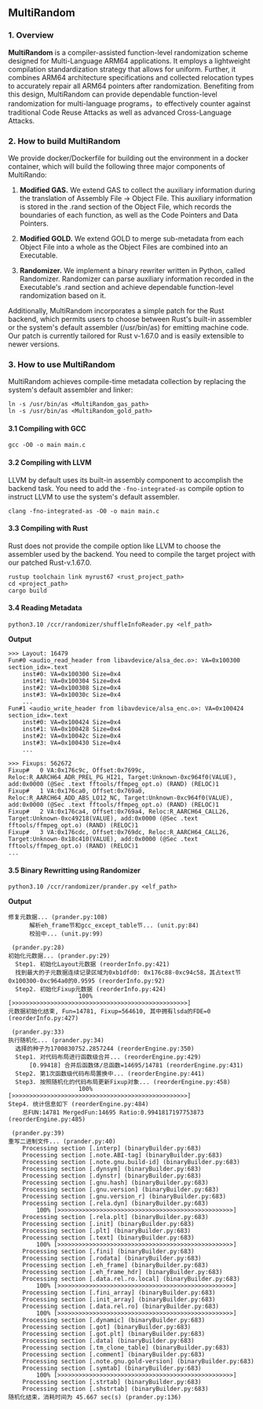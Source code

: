 ## MultiRandom
### 1. Overview
**MultiRandom** is a compiler-assisted function-level randomization scheme designed for Multi-Language ARM64 applications. It employs a lightweight compilation standardization strategy that allows for uniform. Further, it combines ARM64 architecture specifications and collected relocation types to accurately repair all ARM64 pointers after randomization. Benefiting from this design, MultiRandom can provide dependable function-level randomization for multi-language programs，to effectively counter against traditional Code Reuse Attacks as well as advanced Cross-Language Attacks.

### 2. How to build MultiRandom
We provide docker/Dockerfile for building out the environment in a docker container, which will build the following three major components of MultiRando:
1. **Modified GAS.** We extend GAS to collect the auxiliary information during the translation of Assembly File -> Object File. This auxiliary information is stored in the .rand section of the Object File, which records the boundaries of each function, as well as the Code Pointers and Data Pointers.

2. **Modified GOLD.** We extend GOLD to merge sub-metadata from each Object File into a whole as the Object Files are combined into an Executable.

3. **Randomizer.** We implement a binary rewriter written in Python, called Randomizer. Randomizer can parse auxiliary information recorded in the Executable's .rand section and achieve dependable function-level randomization based on it.

Additionally, MultiRandom incorporates a simple patch for the Rust backend, which permits users to choose between Rust's built-in assembler or the system's default assembler (/usr/bin/as) for emitting machine code. Our patch is currently tailored for Rust v-1.67.0 and is easily extensible to newer versions.

### 3. How to use MultiRandom
MultiRandom achieves compile-time metadata collection by replacing the system's default assembler and linker:
```shell
ln -s /usr/bin/as <MultiRandom_gas_path>
ln -s /usr/bin/as <MultiRandom_gold_path>
```

#### 3.1 Compiling with GCC
```shell
gcc -O0 -o main main.c
```

#### 3.2 Compiling with LLVM
LLVM by default uses its built-in assembly component to accomplish the backend task. You need to add the `-fno-integrated-as` compile option to instruct LLVM to use the system's default assembler.
```shell
clang -fno-integrated-as -O0 -o main main.c
```

#### 3.3 Compiling with Rust
Rust does not provide the compile option like LLVM to choose the assembler used by the backend. You need to compile the target project with our patched Rust-v.1.67.0.
```shell
rustup toolchain link myrust67 <rust_project_path>
cd <project_path>
cargo build
```

#### 3.4 Reading Metadata
```shell
python3.10 /ccr/randomizer/shuffleInfoReader.py <elf_path>
```
**Output**
```shell
>>> Layout: 16479
Fun#0 <audio_read_header from libavdevice/alsa_dec.o>: VA=0x100300 section_idx=.text
    inst#0: VA=0x100300 Size=0x4
    inst#1: VA=0x100304 Size=0x4
    inst#2: VA=0x100308 Size=0x4
    inst#3: VA=0x10030c Size=0x4
    ...
Fun#1 <audio_write_header from libavdevice/alsa_enc.o>: VA=0x100424 section_idx=.text
    inst#0: VA=0x100424 Size=0x4
    inst#1: VA=0x100428 Size=0x4
    inst#2: VA=0x10042c Size=0x4
    inst#3: VA=0x100430 Size=0x4
    ...

>>> Fixups: 562672
Fixup#   0 VA:0x176c9c, Offset:0x7699c, Reloc:R_AARCH64_ADR_PREL_PG_HI21, Target:Unknown-0xc964f0(VALUE), add:0x0000 (@Sec .text fftools/ffmpeg_opt.o) (RAND) (RELOC)1
Fixup#   1 VA:0x176ca0, Offset:0x769a0, Reloc:R_AARCH64_ADD_ABS_LO12_NC, Target:Unknown-0xc964f0(VALUE), add:0x0000 (@Sec .text fftools/ffmpeg_opt.o) (RAND) (RELOC)1
Fixup#   2 VA:0x176ca4, Offset:0x769a4, Reloc:R_AARCH64_CALL26, Target:Unknown-0xc49218(VALUE), add:0x0000 (@Sec .text fftools/ffmpeg_opt.o) (RAND) (RELOC)1
Fixup#   3 VA:0x176cdc, Offset:0x769dc, Reloc:R_AARCH64_CALL26, Target:Unknown-0x18c410(VALUE), add:0x0000 (@Sec .text fftools/ffmpeg_opt.o) (RAND) (RELOC)1
...
```

#### 3.5 Binary Rewritting using Randomizer
```shell
python3.10 /ccr/randomizer/prander.py <elf_path>
```
**Output**
```shell
修复元数据... (prander.py:108)
      解析eh_frame节和gcc_except_table节... (unit.py:84)
      校验中... (unit.py:99)

 (prander.py:28)
初始化元数据... (prander.py:29)
  Step1. 初始化Layout元数据 (reorderInfo.py:421)
  找到最大的子元数据连续记录区域为0xb1dfd0: 0x176c88-0xc94c58，其占text节0x100300-0xc964a0的0.9595 (reorderInfo.py:92)
  Step2. 初始化Fixup元数据 (reorderInfo.py:424)
					100% [>>>>>>>>>>>>>>>>>>>>>>>>>>>>>>>>>>>>>>>>>>>>>>>>>>]
元数据初始化结束, Fun=14781, Fixup=564610, 其中拥有lsda的FDE=0 (reorderInfo.py:427)

 (prander.py:33)
执行随机化... (prander.py:34)
  选择的种子为1700830752.2857244 (reorderEngine.py:350)
  Step1. 对代码布局进行函数级合并... (reorderEngine.py:429)
      [0.99418] 合并后函数体/总函数=14695/14781 (reorderEngine.py:431)
  Step2. 第1次函数级代码布局置换中... (reorderEngine.py:441)
  Step3. 按照随机化的代码布局更新Fixup对象... (reorderEngine.py:458)
					100% [>>>>>>>>>>>>>>>>>>>>>>>>>>>>>>>>>>>>>>>>>>>>>>>>>>]
Step4. 统计信息如下 (reorderEngine.py:484)
    总FUN:14781 MergedFun:14695 Ratio:0.9941817197753873 (reorderEngine.py:485)

 (prander.py:39)
重写二进制文件... (prander.py:40)
	Processing section [.interp] (binaryBuilder.py:683)
	Processing section [.note.ABI-tag] (binaryBuilder.py:683)
	Processing section [.note.gnu.build-id] (binaryBuilder.py:683)
	Processing section [.dynsym] (binaryBuilder.py:683)
	Processing section [.dynstr] (binaryBuilder.py:683)
	Processing section [.gnu.hash] (binaryBuilder.py:683)
	Processing section [.gnu.version] (binaryBuilder.py:683)
	Processing section [.gnu.version_r] (binaryBuilder.py:683)
	Processing section [.rela.dyn] (binaryBuilder.py:683)
		100% [>>>>>>>>>>>>>>>>>>>>>>>>>>>>>>>>>>>>>>>>>>>>>>>>>>]
	Processing section [.rela.plt] (binaryBuilder.py:683)
	Processing section [.init] (binaryBuilder.py:683)
	Processing section [.plt] (binaryBuilder.py:683)
	Processing section [.text] (binaryBuilder.py:683)
		100% [>>>>>>>>>>>>>>>>>>>>>>>>>>>>>>>>>>>>>>>>>>>>>>>>>>]
	Processing section [.fini] (binaryBuilder.py:683)
	Processing section [.rodata] (binaryBuilder.py:683)
	Processing section [.eh_frame] (binaryBuilder.py:683)
	Processing section [.eh_frame_hdr] (binaryBuilder.py:683)
	Processing section [.data.rel.ro.local] (binaryBuilder.py:683)
		100% [>>>>>>>>>>>>>>>>>>>>>>>>>>>>>>>>>>>>>>>>>>>>>>>>>>]
	Processing section [.fini_array] (binaryBuilder.py:683)
	Processing section [.init_array] (binaryBuilder.py:683)
	Processing section [.data.rel.ro] (binaryBuilder.py:683)
		100% [>>>>>>>>>>>>>>>>>>>>>>>>>>>>>>>>>>>>>>>>>>>>>>>>>>]
	Processing section [.dynamic] (binaryBuilder.py:683)
	Processing section [.got] (binaryBuilder.py:683)
	Processing section [.got.plt] (binaryBuilder.py:683)
	Processing section [.data] (binaryBuilder.py:683)
	Processing section [.tm_clone_table] (binaryBuilder.py:683)
	Processing section [.comment] (binaryBuilder.py:683)
	Processing section [.note.gnu.gold-version] (binaryBuilder.py:683)
	Processing section [.symtab] (binaryBuilder.py:683)
		100% [>>>>>>>>>>>>>>>>>>>>>>>>>>>>>>>>>>>>>>>>>>>>>>>>>>]
	Processing section [.strtab] (binaryBuilder.py:683)
	Processing section [.shstrtab] (binaryBuilder.py:683)
随机化结束，消耗时间为 45.667 sec(s) (prander.py:136)
```